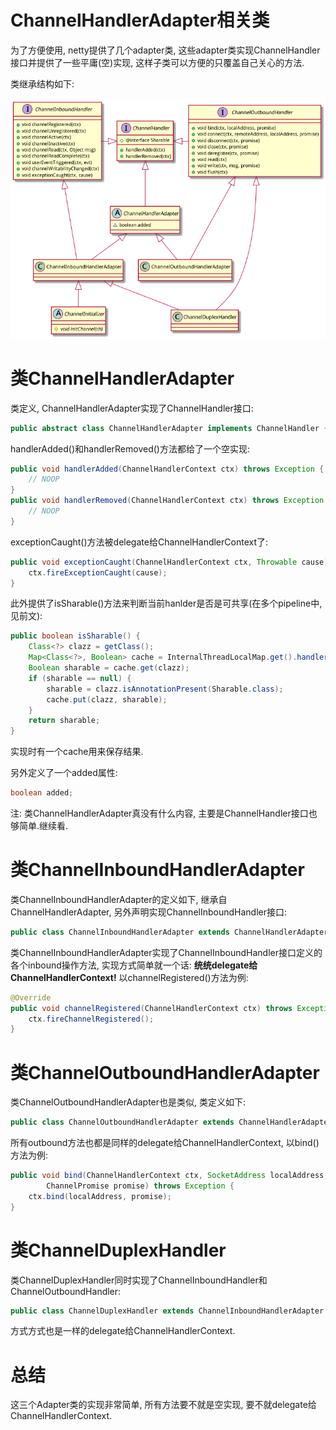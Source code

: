 ChannelHandlerAdapter相关类
==========================

为了方便使用, netty提供了几个adapter类, 这些adapter类实现ChannelHandler接口并提供了一些平庸(空)实现, 这样子类可以方便的只覆盖自己关心的方法.

类继承结构如下:

![](../assets/images/uml/channel/channel_handler.png)

# 类ChannelHandlerAdapter

类定义, ChannelHandlerAdapter实现了ChannelHandler接口:

```java
public abstract class ChannelHandlerAdapter implements ChannelHandler {}
```

handlerAdded()和handlerRemoved()方法都给了一个空实现:

```java
public void handlerAdded(ChannelHandlerContext ctx) throws Exception {
    // NOOP
}
public void handlerRemoved(ChannelHandlerContext ctx) throws Exception {
    // NOOP
}
```

exceptionCaught()方法被delegate给ChannelHandlerContext了:

```java
public void exceptionCaught(ChannelHandlerContext ctx, Throwable cause) throws Exception {
    ctx.fireExceptionCaught(cause);
}
```

此外提供了isSharable()方法来判断当前hanlder是否是可共享(在多个pipeline中,见前文):

```java
public boolean isSharable() {
    Class<?> clazz = getClass();
    Map<Class<?>, Boolean> cache = InternalThreadLocalMap.get().handlerSharableCache();
    Boolean sharable = cache.get(clazz);
    if (sharable == null) {
        sharable = clazz.isAnnotationPresent(Sharable.class);
        cache.put(clazz, sharable);
    }
    return sharable;
}
```

实现时有一个cache用来保存结果.

另外定义了一个added属性:

```java
boolean added;
```

注: 类ChannelHandlerAdapter真没有什么内容, 主要是ChannelHandler接口也够简单.继续看.

# 类ChannelInboundHandlerAdapter

类ChannelInboundHandlerAdapter的定义如下, 继承自ChannelHandlerAdapter, 另外声明实现ChannelInboundHandler接口:

```java
public class ChannelInboundHandlerAdapter extends ChannelHandlerAdapter implements ChannelInboundHandler {}
```

类ChannelInboundHandlerAdapter实现了ChannelInboundHandler接口定义的各个inbound操作方法, 实现方式简单就一个话: **统统delegate给ChannelHandlerContext!** 以channelRegistered()方法为例:

```java
@Override
public void channelRegistered(ChannelHandlerContext ctx) throws Exception {
    ctx.fireChannelRegistered();
}
```

# 类ChannelOutboundHandlerAdapter

类ChannelOutboundHandlerAdapter也是类似, 类定义如下:

```java
public class ChannelOutboundHandlerAdapter extends ChannelHandlerAdapter implements ChannelOutboundHandler {}
```

所有outbound方法也都是同样的delegate给ChannelHandlerContext, 以bind()方法为例:

```java
public void bind(ChannelHandlerContext ctx, SocketAddress localAddress,
        ChannelPromise promise) throws Exception {
    ctx.bind(localAddress, promise);
}
```

# 类ChannelDuplexHandler

类ChannelDuplexHandler同时实现了ChannelInboundHandler和ChannelOutboundHandler:

```java
public class ChannelDuplexHandler extends ChannelInboundHandlerAdapter implements ChannelOutboundHandler {}
```

方式方式也是一样的delegate给ChannelHandlerContext.

# 总结

这三个Adapter类的实现非常简单, 所有方法要不就是空实现, 要不就delegate给ChannelHandlerContext.
